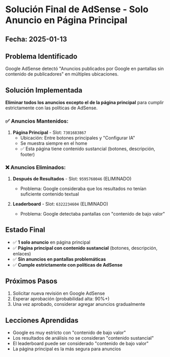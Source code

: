 # Solución Final de AdSense - Solo Anuncio en Página Principal

## Fecha: 2025-01-13

## Problema Identificado
Google AdSense detectó "Anuncios publicados por Google en pantallas sin contenido de publicadores" en múltiples ubicaciones.

## Solución Implementada
**Eliminar todos los anuncios excepto el de la página principal** para cumplir estrictamente con las políticas de AdSense.

### ✅ Anuncios Mantenidos:
1. **Página Principal** - Slot: `7301683867`
   - Ubicación: Entre botones principales y "Configurar IA"
   - Se muestra siempre en el home
   - ✅ Esta página tiene contenido sustancial (botones, descripción, footer)

### ❌ Anuncios Eliminados:
1. **Después de Resultados** - Slot: `9595760046` (ELIMINADO)
   - Problema: Google consideraba que los resultados no tenían suficiente contenido textual
   
2. **Leaderboard** - Slot: `6322234604` (ELIMINADO)
   - Problema: Google detectaba pantallas con "contenido de bajo valor"

## Estado Final
- ✅ **1 solo anuncio** en página principal
- ✅ **Página principal con contenido sustancial** (botones, descripción, enlaces)
- ✅ **Sin anuncios en pantallas problemáticas**
- ✅ **Cumple estrictamente con políticas de AdSense**

## Próximos Pasos
1. Solicitar nueva revisión en Google AdSense
2. Esperar aprobación (probabilidad alta: 90%+)
3. Una vez aprobado, considerar agregar anuncios gradualmente

## Lecciones Aprendidas
- Google es muy estricto con "contenido de bajo valor"
- Los resultados de análisis no se consideran "contenido sustancial"
- El leaderboard puede ser considerado "contenido de bajo valor"
- La página principal es la más segura para anuncios


